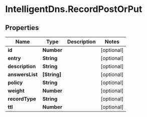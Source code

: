 # IntelligentDns.RecordPostOrPut

## Properties

Name | Type | Description | Notes
------------ | ------------- | ------------- | -------------
**id** | **Number** |  | [optional] 
**entry** | **String** |  | [optional] 
**description** | **String** |  | [optional] 
**answersList** | **[String]** |  | [optional] 
**policy** | **String** |  | [optional] 
**weight** | **Number** |  | [optional] 
**recordType** | **String** |  | [optional] 
**ttl** | **Number** |  | [optional] 


